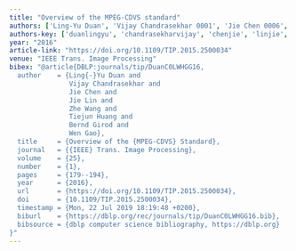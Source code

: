 ```yaml
---
title: "Overview of the MPEG-CDVS standard"
authors: ['Ling-Yu Duan', 'Vijay Chandrasekhar 0001', 'Jie Chen 0006', 'Jie Lin', 'Zhe Wang', 'Tiejun Huang', 'Bernd Girod', 'Wen Gao 0001']
authors-key: ['duanlingyu', 'chandrasekharvijay', 'chenjie', 'linjie', 'wangzhe', 'huangtiejun', 'girodbernd', 'gaowen']
year: "2016"
article-link: "https://doi.org/10.1109/TIP.2015.2500034"
venue: "IEEE Trans. Image Processing"
bibex: "@article{DBLP:journals/tip/DuanC0LWHGG16,
  author    = {Ling{-}Yu Duan and
               Vijay Chandrasekhar and
               Jie Chen and
               Jie Lin and
               Zhe Wang and
               Tiejun Huang and
               Bernd Girod and
               Wen Gao},
  title     = {Overview of the {MPEG-CDVS} Standard},
  journal   = {{IEEE} Trans. Image Processing},
  volume    = {25},
  number    = {1},
  pages     = {179--194},
  year      = {2016},
  url       = {https://doi.org/10.1109/TIP.2015.2500034},
  doi       = {10.1109/TIP.2015.2500034},
  timestamp = {Mon, 22 Jul 2019 18:19:48 +0200},
  biburl    = {https://dblp.org/rec/journals/tip/DuanC0LWHGG16.bib},
  bibsource = {dblp computer science bibliography, https://dblp.org}
}"
---
```

